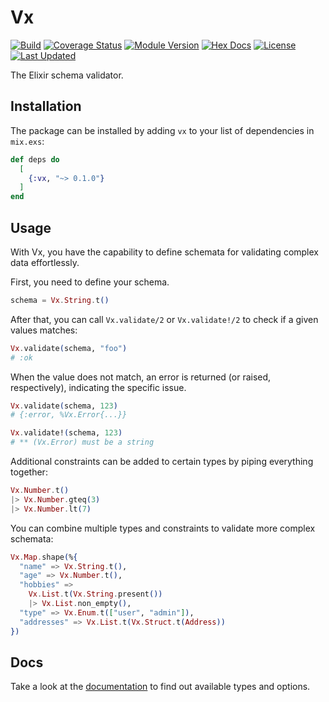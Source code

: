 # Vx

[![Build](https://github.com/tlux/vx/actions/workflows/elixir.yml/badge.svg)](https://github.com/tlux/vx/actions/workflows/elixir.yml)
[![Coverage Status](https://coveralls.io/repos/github/tlux/vx/badge.svg?branch=main)](https://coveralls.io/github/tlux/vx?branch=main)
[![Module Version](https://img.shields.io/hexpm/v/vx.svg)](https://hex.pm/packages/vx)
[![Hex Docs](https://img.shields.io/badge/hex-docs-lightgreen.svg)](https://hexdocs.pm/vx/)
[![License](https://img.shields.io/hexpm/l/vx.svg)](https://github.com/tlux/vx/blob/main/LICENSE.md)
[![Last Updated](https://img.shields.io/github/last-commit/tlux/vx.svg)](https://github.com/tlux/vx/commits/main)

The Elixir schema validator.

## Installation

The package can be installed by adding `vx` to your list of dependencies in
`mix.exs`:

```elixir
def deps do
  [
    {:vx, "~> 0.1.0"}
  ]
end
```

## Usage

With Vx, you have the capability to define schemata for validating complex data
effortlessly.

First, you need to define your schema.

```elixir
schema = Vx.String.t()
```

After that, you can call `Vx.validate/2` or `Vx.validate!/2` to check if a given
values matches:

```elixir
Vx.validate(schema, "foo")
# :ok
```

When the value does not match, an error is returned (or raised, respectively),
indicating the specific issue.

```elixir
Vx.validate(schema, 123)
# {:error, %Vx.Error{...}}
```

```elixir
Vx.validate!(schema, 123)
# ** (Vx.Error) must be a string
```

Additional constraints can be added to certain types by piping everything
together:

```elixir
Vx.Number.t()
|> Vx.Number.gteq(3)
|> Vx.Number.lt(7)
```

You can combine multiple types and constraints to validate more complex
schemata:

```elixir
Vx.Map.shape(%{
  "name" => Vx.String.t(),
  "age" => Vx.Number.t(),
  "hobbies" =>
    Vx.List.t(Vx.String.present())
    |> Vx.List.non_empty(),
  "type" => Vx.Enum.t(["user", "admin"]),
  "addresses" => Vx.List.t(Vx.Struct.t(Address))
})
```

## Docs

Take a look at the [documentation](https://hexdocs.pm/vx) to find out available
types and options.
